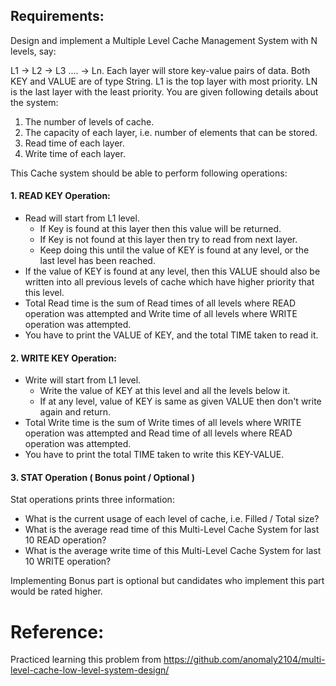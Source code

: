 ## Requirements:

Design and implement a Multiple Level Cache Management System with N levels, say:

L1 -> L2 -> L3 .... -> Ln. Each layer will store key-value pairs of data. Both KEY and VALUE are of type String. L1 is the top layer with most priority. LN is the last layer with the least priority. You are given following details about the system:

1. The number of levels of cache.
2. The capacity of each layer, i.e. number of elements that can be stored.
3. Read time of each layer.
4. Write time of each layer.

This Cache system should be able to perform following operations:

#### 1. READ KEY Operation:
* Read will start from L1 level.
    * If Key is found at this layer then this value will be returned.
    * If Key is not found at this layer then try to read from next layer.
    * Keep doing this until the value of KEY is found at any level, or the last level has been reached.
* If the value of KEY is found at any level, then this VALUE should also be written into all previous levels of cache which have higher priority that this level.
* Total Read time is the sum of Read times of all levels where READ operation was attempted and Write time of all levels where WRITE operation was attempted.
* You have to print the VALUE of KEY, and the total TIME taken to read it.

#### 2. WRITE KEY Operation:
* Write will start from L1 level.
    * Write the value of KEY at this level and all the levels below it.
    * If at any level, value of KEY is same as given VALUE then don't write again and return.
* Total Write time is the sum of Write times of all levels where WRITE operation was attempted and Read time of all levels where READ operation was attempted.
* You have to print the total TIME taken to write this KEY-VALUE.

#### 3. STAT Operation ( Bonus point / Optional )
Stat operations prints three information:
* What is the current usage of each level of cache, i.e. Filled / Total size?
* What is the average read time of this Multi-Level Cache System for last 10 READ operation?
* What is the average write time of this Multi-Level Cache System for last 10 WRITE operation?

Implementing Bonus part is optional but candidates who implement this part would be rated higher.

# Reference:

Practiced learning this problem from https://github.com/anomaly2104/multi-level-cache-low-level-system-design/